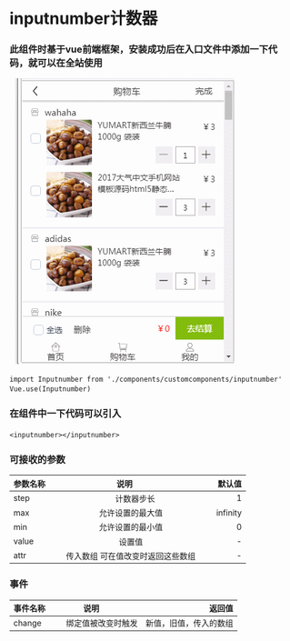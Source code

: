 # inputnumber计数器
### 此组件时基于vue前端框架，安装成功后在入口文件中添加一下代码，就可以在全站使用
![Image text](./viewshow/GIF.gif)

`import Inputnumber from './components/customcomponents/inputnumber'`
`Vue.use(Inputnumber)`

### 在组件中一下代码可以引入
`<inputnumber></inputnumber>`

### 可接收的参数
| 参数名称        | 说明           | 默认值  |
| ------------- |:-------------:| -----:|
| step      | 计数器步长 | 1 |
| max      | 允许设置的最大值      |   infinity |
| min       | 允许设置的最小值      |    0 |
| value     | 设置值      |    - |
| attr     | 传入数组 可在值改变时返回这些数组      |    - |

### 事件
| 事件名称        | 说明           | 返回值  |
| ------------- |:-------------:| -----:|
| change      | 绑定值被改变时触发 | 新值，旧值，传入的数组 |
